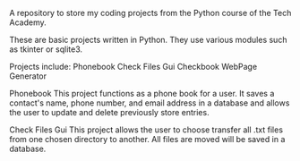 A repository to store my coding projects from the Python course of the Tech Academy.

These are basic projects written in Python. They use various modules such as tkinter or sqlite3.

Projects include:
  Phonebook
  Check Files Gui
  Checkbook
  WebPage Generator

Phonebook
  This project functions as a phone book for a user. It saves a contact's name, phone number, and email address in a database
  and allows the user to update and delete previously store entries.

Check Files Gui
  This project allows the user to choose transfer all .txt files from one chosen directory to another. All files are moved
  will be saved in a database.
